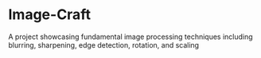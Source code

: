 # Image-Craft
A project showcasing fundamental image processing techniques including blurring, sharpening, edge detection, rotation, and scaling
